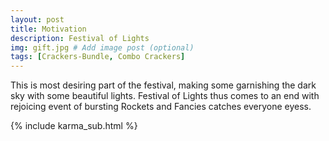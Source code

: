 ```yaml
---
layout: post
title: Motivation
description: Festival of Lights
img: gift.jpg # Add image post (optional)
tags: [Crackers-Bundle, Combo Crackers]
---
```

This is most desiring part of the festival, making some garnishing the dark sky with some beautiful lights. Festival of Lights thus comes to an end with rejoicing event of bursting Rockets and Fancies catches everyone eyess.



{% include karma_sub.html %}